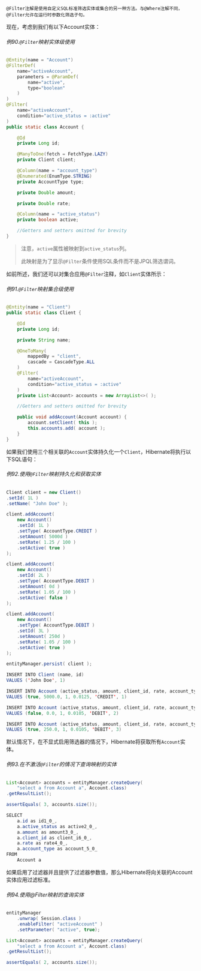 ```
@Filter注解是使用自定义SQL标准筛选实体或集合的另一种方法。与@Where注解不同，@Filter允许在运行时参数化筛选子句。
```

现在，考虑到我们有以下Account实体：

###### 例90.`@Filter`映射实体级使用

```java
@Entity(name = "Account")
@FilterDef(
    name="activeAccount",
    parameters = @ParamDef(
        name="active",
        type="boolean"
    )
)
@Filter(
    name="activeAccount",
    condition="active_status = :active"
)
public static class Account {

    @Id
    private Long id;

    @ManyToOne(fetch = FetchType.LAZY)
    private Client client;

    @Column(name = "account_type")
    @Enumerated(EnumType.STRING)
    private AccountType type;

    private Double amount;

    private Double rate;

    @Column(name = "active_status")
    private boolean active;

    //Getters and setters omitted for brevity
}
```

> 注意，`active`属性被映射到`active_status`列。
>
> 此映射是为了显示`@Filter`条件使用SQL条件而不是JPQL筛选谓词。

如前所述，我们还可以对集合应用`@Filter`注释，如`Client`实体所示：

###### 例91.`@Filter`映射集合级使用

```java
@Entity(name = "Client")
public static class Client {

    @Id
    private Long id;

    private String name;

    @OneToMany(
        mappedBy = "client",
        cascade = CascadeType.ALL
    )
    @Filter(
        name="activeAccount",
        condition="active_status = :active"
    )
    private List<Account> accounts = new ArrayList<>( );

    //Getters and setters omitted for brevity

    public void addAccount(Account account) {
        account.setClient( this );
        this.accounts.add( account );
    }
}
```

如果我们使用三个相关联的`Account`实体持久化一个`Client`，Hibernate将执行以下SQL语句：

###### 例92.使用`@Filter`映射持久化和获取实体

```java
Client client = new Client()
.setId( 1L )
.setName( "John Doe" );

client.addAccount(
    new Account()
    .setId( 1L )
    .setType( AccountType.CREDIT )
    .setAmount( 5000d )
    .setRate( 1.25 / 100 )
    .setActive( true )
);

client.addAccount(
    new Account()
    .setId( 2L )
    .setType( AccountType.DEBIT )
    .setAmount( 0d )
    .setRate( 1.05 / 100 )
    .setActive( false )
);

client.addAccount(
    new Account()
    .setType( AccountType.DEBIT )
    .setId( 3L )
    .setAmount( 250d )
    .setRate( 1.05 / 100 )
    .setActive( true )
);

entityManager.persist( client );
```

```java
INSERT INTO Client (name, id)
VALUES ('John Doe', 1)

INSERT INTO Account (active_status, amount, client_id, rate, account_type, id)
VALUES (true, 5000.0, 1, 0.0125, 'CREDIT', 1)

INSERT INTO Account (active_status, amount, client_id, rate, account_type, id)
VALUES (false, 0.0, 1, 0.0105, 'DEBIT', 2)

INSERT INTO Account (active_status, amount, client_id, rate, account_type, id)
VALUES (true, 250.0, 1, 0.0105, 'DEBIT', 3)
```

默认情况下，在不显式启用筛选器的情况下，Hibernate将获取所有`Account`实体。

###### 例93.在不激活`@Filter`的情况下查询映射的实体

```java
List<Account> accounts = entityManager.createQuery(
    "select a from Account a", Account.class)
.getResultList();

assertEquals( 3, accounts.size());
```

```java
SELECT
    a.id as id1_0_,
    a.active_status as active2_0_,
    a.amount as amount3_0_,
    a.client_id as client_i6_0_,
    a.rate as rate4_0_,
    a.account_type as account_5_0_
FROM
    Account a
```

如果启用了过滤器并且提供了过滤器参数值，那么Hibernate将向关联的Account实体应用过滤标准。

###### 例94.使用@Filter映射的查询实体

```java
entityManager
    .unwrap( Session.class )
    .enableFilter( "activeAccount" )
    .setParameter( "active", true);

List<Account> accounts = entityManager.createQuery(
    "select a from Account a", Account.class)
.getResultList();

assertEquals( 2, accounts.size());
```



